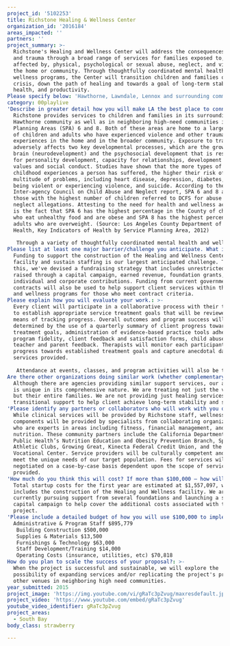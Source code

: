 ```yaml
---
project_id: '5102253'
title: Richstone Healing & Wellness Center
organization_id: '2016184'
areas_impacted: ''
partners: ''
project_summary: >-
  Richstone's Healing and Wellness Center will address the consequences of abuse
  and trauma through a broad range of services for families exposed to, or
  affected by, physical, psychological or sexual abuse, neglect, and violence in
  the home or community. Through thoughtfully coordinated mental health and
  wellness programs, the Center will transition children and families out of
  crisis, down the path of healing and towards a goal of long-term stability,
  health, and productivity.
Please specify below: 'Hawthorne, Lawndale, Lennox and surrounding communities'
category: 00playlive
'Describe in greater detail how you will make LA the best place to connect:': >-
  Richstone provides services to children and families in its surrounding
  Hawthorne community as well as in neighboring high-need communities in Service
  Planning Areas (SPA) 6 and 8. Both of these areas are home to a large number
  of children and adults who have experienced violence and other traumatic
  experiences in the home and in the broader community. Exposure to trauma
  adversely affects two key developmental processes, which are the growth of the
  brain (neurodevelopment) and the psychosocial development that is responsible
  for personality development, capacity for relationships, development of moral
  values and social conduct. Studies have shown that the more types of adverse
  childhood experiences a person has suffered, the higher their risk of a
  multitude of problems, including heart disease, depression, diabetes, obesity,
  being violent or experiencing violence, and suicide. According to the 2012
  Inter-agency Council on Child Abuse and Neglect report, SPA 6 and 8 are among
  those with the highest number of children referred to DCFS for abuse and
  neglect allegations. Attesting to the need for health and wellness activities
  is the fact that SPA 6 has the highest percentage in the County of children
  who eat unhealthy food and are obese and SPA 8 has the highest percentage of
  adults who are overweight. (Source: Los Angeles County Department of Public
  Health, Key Indicators of Health by Service Planning Area, 2012)
   
   Through a variety of thoughtfully coordinated mental health and wellness programs, the Richstone Healing and Wellness Center will address the consequences of abuse and trauma through a broad range of services for families exposed to, or affected by, physical, psychological or sexual abuse, neglect, and violence in the home or community. These comprehensive services include assessments; individual, family and group therapy; home visits; support groups and classes; and a myriad of health and wellness activities. Through these coordinated programs, the Center will help clients achieve their established treatment goals and will transition children and families out of crisis, down the path of healing and towards a goal of long-term stability, health, and productivity.
Please list at least one major barrier/challenge you anticipate. What is your strategy for overcoming these obstacles?: >-
  Funding to support the construction of the Healing and Wellness Center
  facility and sustain staffing is our largest anticipated challenge. To address
  this, we've devised a fundraising strategy that includes unrestricted funds
  raised through a capital campaign, earned revenue, foundation grants, and
  individual and corporate contributions. Funding from current government
  contracts will also be used to help support client services within the healing
  and wellness programs for those who meet contract criteria.
Please explain how you will evaluate your work.: >-
  Every client will participate in a collaborative process with their therapist
  to establish appropriate service treatment goals that will be reviewed as a
  means of tracking progress. Overall outcomes and program success will be
  determined by the use of a quarterly summary of client progress toward
  treatment goals, administration of evidence-based practice tools adhering to
  program fidelity, client feedback and satisfaction forms, child abuse reports,
  teacher and parent feedback. Therapists will monitor each participant’s
  progress towards established treatment goals and capture anecdotal data on
  services provided. 
   
   Attendance at events, classes, and program activities will also be tracked.
Are there other organizations doing similar work (whether complementary or competitive)? What is unique about your proposed approach?: >-
  Although there are agencies providing similar support services, our approach
  is unique in its comprehensive nature. We are treating not just the victims
  but their entire families. We are not providing just healing services but also
  transitional support to help client achieve long-term stability and success.
'Please identify any partners or collaborators who will work with you on this project. How much of the $100,000 grant award will each partner receive?': >-
  While clinical services will be provided by Richstone staff, wellness
  components will be provided by specialists from collaborating organizations
  who are experts in areas including fitness, financial management, and
  nutrition. These community partners include the California Department of
  Public Health’s Nutrition Education and Obesity Prevention Branch, Spectrum
  Athletic Clubs, Growing Great, Kinecta Federal Credit Union, and the Jewish
  Vocational Center. Service providers will be culturally competent and able to
  meet the unique needs of our target population. Fees for services will be
  negotiated on a case-by-case basis dependent upon the scope of services
  provided.
'How much do you think this will cost? If more than $100,000 – how will you cover the additional costs?': >-
  Total startup costs for the first year are estimated at $1,557,097, which
  includes the construction of the Healing and Wellness facility. We are
  currently pursuing support from several foundations and launching a strategic
  capital campaign to help cover the additional costs associated with the
  project.
'Please include a detailed budget of how you will use $100,000 to implement this project.': |-
  Administrative & Program Staff $895,779
   Building Construction $500,000
   Supplies & Materials $13,500
   Furnishings & Technology $63,000
   Staff Development/Training $14,000
   Operating Costs (insurance, utilities, etc) $70,818
How do you plan to scale the success of your proposal?: >-
  When the project is successful and sustainable, we will explore the
  possibility of expanding services and/or replicating the project's programs at
  other venues in neighboring high need communities.
year_submitted: 2015
project_image: 'https://img.youtube.com/vi/gRaTc3pZvug/maxresdefault.jpg'
project_video: 'https://www.youtube.com/embed/gRaTc3pZvug'
youtube_video_identifier: gRaTc3pZvug
project_areas:
  - South Bay
body_class: strawberry

---
```

